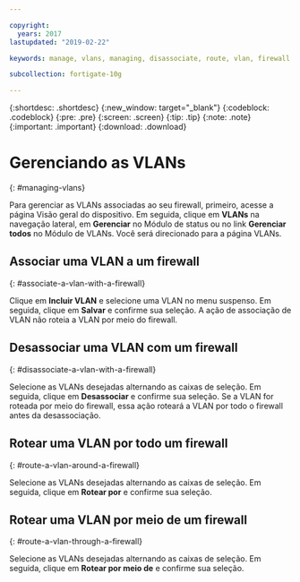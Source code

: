 ```yaml
---

copyright:
  years: 2017
lastupdated: "2019-02-22"

keywords: manage, vlans, managing, disassociate, route, vlan, firewall

subcollection: fortigate-10g

---
```


{:shortdesc: .shortdesc}
{:new_window: target="_blank"}
{:codeblock: .codeblock}
{:pre: .pre}
{:screen: .screen}
{:tip: .tip}
{:note: .note}
{:important: .important}
{:download: .download}

# Gerenciando as VLANs
{: #managing-vlans}

Para gerenciar as VLANs associadas ao seu firewall, primeiro, acesse a página Visão geral do dispositivo. Em seguida, clique em **VLANs** na navegação lateral, em **Gerenciar** no Módulo de status ou no link **Gerenciar todos** no Módulo de VLANs. Você será direcionado para a página VLANs.

## Associar uma VLAN a um firewall
{: #associate-a-vlan-with-a-firewall}

Clique em **Incluir VLAN** e selecione uma VLAN no menu suspenso. Em seguida, clique em **Salvar** e confirme sua seleção.
A ação de associação de VLAN não roteia a VLAN por meio do firewall.

## Desassociar uma VLAN com um firewall
{: #disassociate-a-vlan-with-a-firewall}

Selecione as VLANs desejadas alternando as caixas de seleção. Em seguida, clique em **Desassociar** e confirme sua seleção.
Se a VLAN for roteada por meio do firewall, essa ação roteará a VLAN por todo o firewall antes da desassociação.

## Rotear uma VLAN por todo um firewall
{: #route-a-vlan-around-a-firewall}

Selecione as VLANs desejadas alternando as caixas de seleção. Em seguida, clique em **Rotear por** e confirme sua seleção.

## Rotear uma VLAN por meio de um firewall
{: #route-a-vlan-through-a-firewall}

Selecione as VLANs desejadas alternando as caixas de seleção. Em seguida, clique em **Rotear por meio de** e confirme sua seleção.
